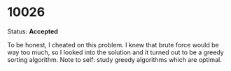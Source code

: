 10026
=====

Status: **Accepted**

To be honest, I cheated on this problem. I knew that brute force would be way too much, so I looked into the solution and it turned out to be a greedy sorting algorithm. Note to self: study greedy algorithms which are optimal.
